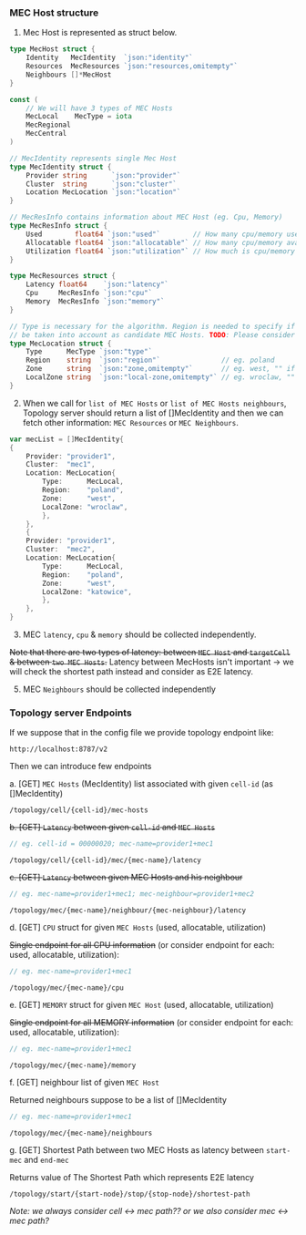 ### MEC Host structure

1. Mec Host is represented as struct below.

```go
type MecHost struct {
	Identity   MecIdentity  `json:"identity"`
	Resources  MecResources `json:"resources,omitempty"`
	Neighbours []*MecHost
}
```

```go
const (
	// We will have 3 types of MEC Hosts 
	MecLocal    MecType = iota
	MecRegional
	MecCentral
)

// MecIdentity represents single Mec Host
type MecIdentity struct {
	Provider string      `json:"provider"`
	Cluster  string      `json:"cluster"`
	Location MecLocation `json:"location"`
}

// MecResInfo contains information about MEC Host (eg. Cpu, Memory)
type MecResInfo struct {
	Used        float64 `json:"used"`        // How many cpu/memory used (value)
	Allocatable float64 `json:"allocatable"` // How many cpu/memory available (value)
	Utilization float64 `json:"utilization"` // How much is cpu/memory utilized (percentage)
}

type MecResources struct {
	Latency float64    `json:"latency"`
	Cpu     MecResInfo `json:"cpu"`
	Memory  MecResInfo `json:"memory"`
}

// Type is necessary for the algorithm. Region is needed to specify if specific MEC neighbours should
// be taken into account as candidate MEC Hosts. TODO: Please consider different names
type MecLocation struct {
	Type      MecType `json:"type"`
	Region    string  `json:"region"`               // eg. poland
	Zone      string  `json:"zone,omitempty"`       // eg. west, "" if type different from MecLocal and MecRegional
	LocalZone string  `json:"local-zone,omitempty"` // eg. wroclaw, "" if type different from MecLocal
}
```

2. When we call for `list of MEC Hosts` or `list of MEC Hosts neighbours`, Topology server should return a list of []MecIdentity
    and then we can fetch other information: `MEC Resources` or `MEC Neighbours`.

```go
var mecList = []MecIdentity{
{
    Provider: "provider1",
    Cluster:  "mec1",
    Location: MecLocation{
        Type:      MecLocal,
        Region:    "poland",
        Zone:      "west",
        LocalZone: "wroclaw",
        },
    },
    {
    Provider: "provider1",
    Cluster:  "mec2",
    Location: MecLocation{
        Type:      MecLocal,
        Region:    "poland",
        Zone:      "west",
        LocalZone: "katowice",
        },
    },
}
```
3. MEC `latency`, `cpu` & `memory` should be collected independently.

 ~~Note that there are two types of latency: between `MEC Host` and `targetCell` & between `two MEC Hosts`.~~
Latency between MecHosts isn't important -> we will check the shortest path instead and consider as E2E latency.

5. MEC `Neighbours` should be collected independently

### Topology server Endpoints

If we suppose that in the config file we provide topology endpoint like:

```http request
http://localhost:8787/v2
```

Then we can introduce few endpoints

a. [GET] `MEC Hosts` (MecIdentity) list associated with given `cell-id` (as []MecIdentity)

```http request
/topology/cell/{cell-id}/mec-hosts
```

~~b. [GET] `Latency` between given `cell-id` and `MEC Hosts`~~

```go
// eg. cell-id = 00000020; mec-name=provider1+mec1
```

```http request
/topology/cell/{cell-id}/mec/{mec-name}/latency
```

~~c. [GET] `Latency` between given MEC Hosts and his neighbour~~

```go
// eg. mec-name=provider1+mec1; mec-neighbour=provider1+mec2
```

```http request
/topology/mec/{mec-name}/neighbour/{mec-neighbour}/latency
```

d. [GET] `CPU` struct for given `MEC Hosts` (used, allocatable, utilization)

~~Single endpoint for all CPU information~~ (or consider endpoint for each: used, allocatable, utilization):

```go
// eg. mec-name=provider1+mec1
```

```http request
/topology/mec/{mec-name}/cpu
```

e. [GET] `MEMORY` struct for given `MEC Host` (used, allocatable, utilization)

~~Single endpoint for all MEMORY information~~ (or consider endpoint for each: used, allocatable, utilization):

```go
// eg. mec-name=provider1+mec1
```

```http request
/topology/mec/{mec-name}/memory
```

f. [GET] neighbour list of given `MEC Host`

Returned neighbours suppose to be a list of []MecIdentity

```go
// eg. mec-name=provider1+mec1
```

```http request
/topology/mec/{mec-name}/neighbours
```

g. [GET] Shortest Path between two MEC Hosts as latency between `start-mec` and `end-mec`

Returns value of The Shortest Path which represents E2E latency

```http request
/topology/start/{start-node}/stop/{stop-node}/shortest-path
```

*Note: we always consider cell <-> mec path?? or we also consider mec <-> mec path?*